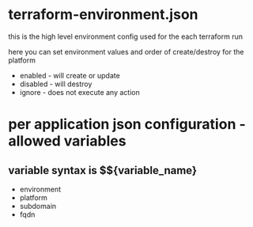 

# terraform-environment.json #
this is the high level environment config used for the each terraform run

here you can set environment values and order of create/destroy for the platform
* enabled - will create or update
* disabled - will destroy
* ignore - does not execute any action


# per application json configuration - allowed variables #
## variable syntax is $${variable_name} ##
* environment
* platform
* subdomain
* fqdn
